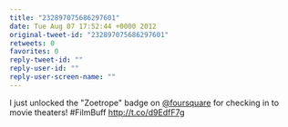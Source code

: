 ```yaml
---
title: "232897075686297601"
date: Tue Aug 07 17:52:44 +0000 2012
original-tweet-id: "232897075686297601"
retweets: 0
favorites: 0
reply-tweet-id: ""
reply-user-id: ""
reply-user-screen-name: ""
---
```

I just unlocked the "Zoetrope" badge on <a href="https://twitter.com/foursquare">@foursquare</a> for checking in to movie theaters! #FilmBuff http://t.co/d9EdfF7g
